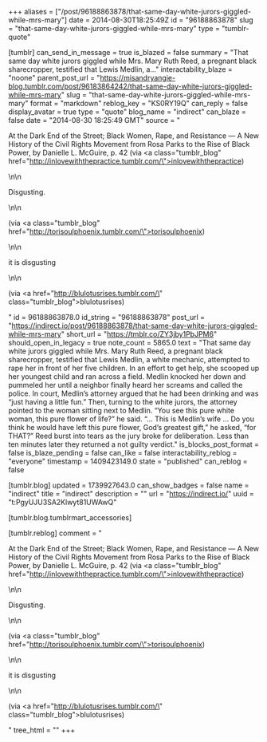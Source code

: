 +++
aliases = ["/post/96188863878/that-same-day-white-jurors-giggled-while-mrs-mary"]
date = 2014-08-30T18:25:49Z
id = "96188863878"
slug = "that-same-day-white-jurors-giggled-while-mrs-mary"
type = "tumblr-quote"

[tumblr]
can_send_in_message = true
is_blazed = false
summary = "That same day white jurors giggled while Mrs. Mary Ruth Reed, a pregnant black sharecropper, testified that Lewis Medlin, a..."
interactability_blaze = "noone"
parent_post_url = "https://misandryangie-blog.tumblr.com/post/96183864242/that-same-day-white-jurors-giggled-while-mrs-mary"
slug = "that-same-day-white-jurors-giggled-while-mrs-mary"
format = "markdown"
reblog_key = "KS0RY19Q"
can_reply = false
display_avatar = true
type = "quote"
blog_name = "indirect"
can_blaze = false
date = "2014-08-30 18:25:49 GMT"
source = "<p>At the Dark End of the Street; Black Women, Rape, and Resistance — A New History of the Civil Rights Movement from Rosa Parks to the Rise of Black Power, by Danielle L. McGuire, p. 42 (via <a class=\"tumblr_blog\" href=\"http://inlovewiththepractice.tumblr.com/\">inlovewiththepractice</a>)</p>\n\n<p>Disgusting.</p>\n\n<p>(via <a class=\"tumblr_blog\" href=\"http://torisoulphoenix.tumblr.com/\">torisoulphoenix</a>)</p>\n\n<p>it is disgusting</p>\n\n<p>(via <a href=\"http://blulotusrises.tumblr.com/\" class=\"tumblr_blog\">blulotusrises</a>)</p>"
id = 96188863878.0
id_string = "96188863878"
post_url = "https://indirect.io/post/96188863878/that-same-day-white-jurors-giggled-while-mrs-mary"
short_url = "https://tmblr.co/ZY3jby1PbJPM6"
should_open_in_legacy = true
note_count = 5865.0
text = "That same day white jurors giggled while Mrs. Mary Ruth Reed, a pregnant black sharecropper, testified that Lewis Medlin, a white mechanic, attempted to rape her in front of her five children. In an effort to get help, she scooped up her youngest child and ran across a field. Medlin knocked her down and pummeled her until a neighbor finally heard her screams and called the police. In court, Medlin’s attorney argued that he had been drinking and was “just having a little fun.” Then, turning to the white jurors, the attorney pointed to the woman sitting next to Medlin. “You see this pure white woman, this pure flower of life?” he said. “… This is Medlin’s wife … Do you think he would have left this pure flower, God’s greatest gift,” he asked, “for THAT?” Reed burst into tears as the jury broke for deliberation. Less than ten minutes later they returned a not guilty verdict."
is_blocks_post_format = false
is_blaze_pending = false
can_like = false
interactability_reblog = "everyone"
timestamp = 1409423149.0
state = "published"
can_reblog = false

[tumblr.blog]
updated = 1739927643.0
can_show_badges = false
name = "indirect"
title = "indirect"
description = ""
url = "https://indirect.io/"
uuid = "t:PgyUJU3SA2Klwyt81UWAwQ"

[tumblr.blog.tumblrmart_accessories]

[tumblr.reblog]
comment = "<p>At the Dark End of the Street; Black Women, Rape, and Resistance — A New History of the Civil Rights Movement from Rosa Parks to the Rise of Black Power, by Danielle L. McGuire, p. 42 (via <a class=\"tumblr_blog\" href=\"http://inlovewiththepractice.tumblr.com/\">inlovewiththepractice</a>)</p>\n\n<p>Disgusting.</p>\n\n<p>(via <a class=\"tumblr_blog\" href=\"http://torisoulphoenix.tumblr.com/\">torisoulphoenix</a>)</p>\n\n<p>it is disgusting</p>\n\n<p>(via <a href=\"http://blulotusrises.tumblr.com/\" class=\"tumblr_blog\">blulotusrises</a>)</p>"
tree_html = ""
+++
